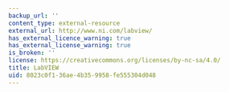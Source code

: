```yaml
---
backup_url: ''
content_type: external-resource
external_url: http://www.ni.com/labview/
has_external_licence_warning: true
has_external_license_warning: true
is_broken: ''
license: https://creativecommons.org/licenses/by-nc-sa/4.0/
title: LabVIEW
uid: 8023c0f1-36ae-4b35-9958-fe555304d048
---
```

